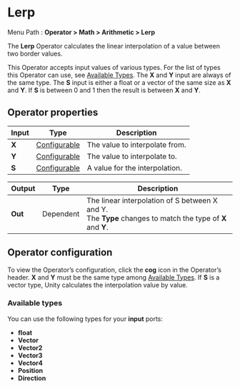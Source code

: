 # Lerp

Menu Path : **Operator > Math > Arithmetic > Lerp**  

The **Lerp** Operator calculates the linear interpolation of a value between two border values. 

This Operator accepts input values of various types. For the list of types this Operator can use, see [Available Types](#AvailableTypes). The **X** and **Y** input are always of the same type. The **S** input is either a float or a vector of the same size as **X** and **Y**. If **S** is between 0 and 1 then the result is between **X** and **Y**.

## Operator properties

| **Input** | **Type**                                | **Description**                |
| --------- | --------------------------------------- | ------------------------------ |
| **X**     | [Configurable](#operator-configuration) | The value to interpolate from. |
| **Y**     | [Configurable](#operator-configuration) | The value to interpolate to.   |
| **S**     | [Configurable](#operator-configuration) | A value for the interpolation. |

| **Output** | **Type**  | **Description**                                              |
| ---------- | --------- | ------------------------------------------------------------ |
| **Out**    | Dependent | The linear interpolation of S between X and Y.<br/>The **Type** changes to match the type of **X** and **Y**. |

## Operator configuration

To view the Operator’s configuration, click the **cog** icon in the Operator’s header. **X** and **Y** must be the same type among [Available Types](#AvailableTypes). If **S** is a vector type, Unity calculates the interpolation value by value.

<a name="AvailableTypes"></a>

### Available types

You can use the following types for your **input** ports:

- **float**
- **Vector**
- **Vector2**
- **Vector3**
- **Vector4**
- **Position**
- **Direction**